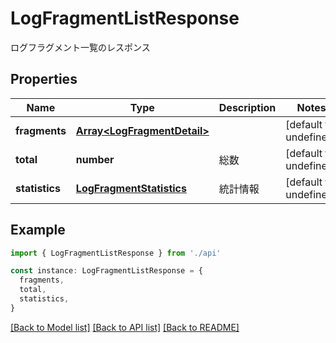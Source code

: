 # LogFragmentListResponse

ログフラグメント一覧のレスポンス

## Properties

| Name           | Type                                                       | Description | Notes                  |
| -------------- | ---------------------------------------------------------- | ----------- | ---------------------- |
| **fragments**  | [**Array&lt;LogFragmentDetail&gt;**](LogFragmentDetail.md) |             | [default to undefined] |
| **total**      | **number**                                                 | 総数        | [default to undefined] |
| **statistics** | [**LogFragmentStatistics**](LogFragmentStatistics.md)      | 統計情報    | [default to undefined] |

## Example

```typescript
import { LogFragmentListResponse } from './api'

const instance: LogFragmentListResponse = {
  fragments,
  total,
  statistics,
}
```

[[Back to Model list]](../README.md#documentation-for-models) [[Back to API list]](../README.md#documentation-for-api-endpoints) [[Back to README]](../README.md)
